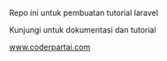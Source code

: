 Repo ini untuk pembuatan tutorial laravel

Kunjungi untuk dokumentasi dan tutorial

www.coderpartai.com